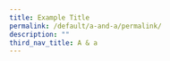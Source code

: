 ```yaml
---
title: Example Title
permalink: /default/a-and-a/permalink/
description: ""
third_nav_title: A & a
---
```

